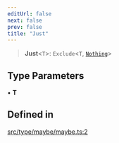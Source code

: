 ```yaml
---
editUrl: false
next: false
prev: false
title: "Just"
---
```


> **Just**\<`T`\>: `Exclude`\<`T`, [`Nothing`](/api/type-aliases/nothing/)\>

## Type Parameters

• **T**

## Defined in

[src/type/maybe/maybe.ts:2](https://github.com/skyleague/axioms/blob/75fb1c5c977f1940e84e5cdcef2be336d1fd81da/src/type/maybe/maybe.ts#L2)
